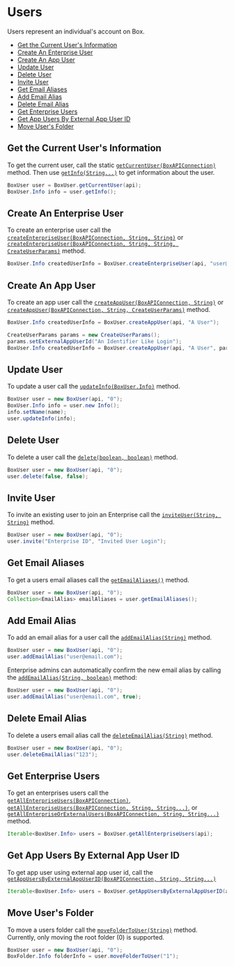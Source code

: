 Users
=====

Users represent an individual's account on Box.

* [Get the Current User's Information](#get-the-current-users-information)
* [Create An Enterprise User](#create-an-enterprise-user)
* [Create An App User](#create-an-app-user)
* [Update User](#update-user)
* [Delete User](#delete-user)
* [Invite User](#invite-user)
* [Get Email Aliases](#get-email-aliases)
* [Add Email Alias](#add-email-alias)
* [Delete Email Alias](#delete-email-alias)
* [Get Enterprise Users](#get-enterprise-users)
* [Get App Users By External App User ID](#get-app-users-by-external-app-user-id)
* [Move User's Folder](#move-users-folder)

Get the Current User's Information
----------------------------------

To get the current user, call the static [`getCurrentUser(BoxAPIConnection)`][get-current-user] method.
Then use [`getInfo(String...)`][get-info] to get information about the user.

```java
BoxUser user = BoxUser.getCurrentUser(api);
BoxUser.Info info = user.getInfo();
```

[get-current-user]: http://opensource.box.com/box-java-sdk/javadoc/com/box/sdk/BoxUser.html#getCurrentUser-com.box.sdk.BoxAPIConnection-
[get-info]: http://opensource.box.com/box-java-sdk/javadoc/com/box/sdk/BoxUser.html#getInfo-java.lang.String...-

Create An Enterprise User
-------------------------

To create an enterprise user call the [`createEnterpriseUser(BoxAPIConnection, String, String)`][create-enterprise-user] or [`createEnterpriseUser(BoxAPIConnection, String, String, CreateUserParams)`][create-enterprise-user-2] method.

```java
BoxUser.Info createdUserInfo = BoxUser.createEnterpriseUser(api, "user@email.com", "A User");
```

[create-enterprise-user]: http://opensource.box.com/box-java-sdk/javadoc/com/box/sdk/BoxUser.html#createEnterpriseUser-com.box.sdk.BoxAPIConnection-java.lang.String-java.lang.String-
[create-enterprise-user-2]: http://opensource.box.com/box-java-sdk/javadoc/com/box/sdk/BoxUser.html#createAppUser-com.box.sdk.BoxAPIConnection-java.lang.String-com.box.sdk.CreateUserParams-

Create An App User
-------------------------

To create an app user call the [`createAppUser(BoxAPIConnection, String)`][create-app-user] or [`createAppUser(BoxAPIConnection, String, CreateUserParams)`][create-app-user-2] method.

```java
BoxUser.Info createdUserInfo = BoxUser.createAppUser(api, "A User");
```

```java
CreateUserParams params = new CreateUserParams();
params.setExternalAppUserId("An Identifier Like Login");
BoxUser.Info createdUserInfo = BoxUser.createAppUser(api, "A User", params);
```

[create-app-user]: http://opensource.box.com/box-java-sdk/javadoc/com/box/sdk/BoxUser.html#createAppUser-com.box.sdk.BoxAPIConnection-java.lang.String-
[create-app-user-2]: http://opensource.box.com/box-java-sdk/javadoc/com/box/sdk/BoxUser.html#createAppUser-com.box.sdk.BoxAPIConnection-java.lang.String-com.box.sdk.CreateUserParams-


Update User
-----------

To update a user call the [`updateInfo(BoxUser.Info)`][update-info] method.

```java
BoxUser user = new BoxUser(api, "0");
BoxUser.Info info = user.new Info();
info.setName(name);
user.updateInfo(info);
```

[update-info]: http://opensource.box.com/box-java-sdk/javadoc/com/box/sdk/BoxUser.html#updateInfo-com.box.sdk.BoxUser.Info-

Delete User
-----------

To delete a user call the [`delete(boolean, boolean)`][delete] method.

```java
BoxUser user = new BoxUser(api, "0");
user.delete(false, false);
```

[delete]: http://opensource.box.com/box-java-sdk/javadoc/com/box/sdk/BoxUser.html#delete-boolean-boolean-

Invite User
-----------

To invite an existing user to join an Enterprise call the [`inviteUser(String, String)`][invite] method.

```java
BoxUser user = new BoxUser(api, "0");
user.invite("Enterprise ID", "Invited User Login");
```

[invite]:  http://opensource.box.com/box-java-sdk/javadoc/com/box/sdk/BoxUser.html#inviteUser-java.lang.String-java.lang.String-

Get Email Aliases
-----------------

To get a users email aliases call the [`getEmailAliases()`][get-email-aliases] method.

```java
BoxUser user = new BoxUser(api, "0");
Collection<EmailAlias> emailAliases = user.getEmailAliases();
```

[get-email-aliases]: http://opensource.box.com/box-java-sdk/javadoc/com/box/sdk/BoxUser.html#getEmailAliases--

Add Email Alias
---------------

To add an email alias for a user call the [`addEmailAlias(String)`][add-email-alias] method.

```java
BoxUser user = new BoxUser(api, "0");
user.addEmailAlias("user@email.com");
```

Enterprise admins can automatically confirm the new email alias by calling the
[`addEmailAlias(String, boolean)`][add-email-alias2] method:

```java
BoxUser user = new BoxUser(api, "0");
user.addEmailAlias("user@email.com", true);
```

[add-email-alias]: http://opensource.box.com/box-java-sdk/javadoc/com/box/sdk/BoxUser.html#addEmailAlias-java.lang.String-
[add-email-alias2]: http://opensource.box.com/box-java-sdk/javadoc/com/box/sdk/BoxUser.html#addEmailAlias-java.lang.String-boolean-

Delete Email Alias
------------------

To delete a users email alias call the [`deleteEmailAlias(String)`][delete-email-alias] method.

```java
BoxUser user = new BoxUser(api, "0");
user.deleteEmailAlias("123");
```

[delete-email-alias]: http://opensource.box.com/box-java-sdk/javadoc/com/box/sdk/BoxUser.html#deleteEmailAlias-java.lang.String-

Get Enterprise Users
--------------------

To get an enterprises users call the [`getAllEnterpriseUsers(BoxAPIConnection)`][get-all-enterprise-users], [`getAllEnterpriseUsers(BoxAPIConnection, String, String...)`][get-all-enterprise-users-2], or [`getAllEnterpriseOrExternalUsers(BoxAPIConnection, String, String...)`][get-all-enterprise-users-3] method.

```java
Iterable<BoxUser.Info> users = BoxUser.getAllEnterpriseUsers(api);
```

[get-all-enterprise-users]: http://opensource.box.com/box-java-sdk/javadoc/com/box/sdk/BoxUser.html#getAllEnterpriseUsers-com.box.sdk.BoxAPIConnection-
[get-all-enterprise-users-2]: http://opensource.box.com/box-java-sdk/javadoc/com/box/sdk/BoxUser.html#getAllEnterpriseUsers-com.box.sdk.BoxAPIConnection-java.lang.String-java.lang.String...-
[get-all-enterprise-users-3]: http://opensource.box.com/box-java-sdk/javadoc/com/box/sdk/BoxUser.html#getAllEnterpriseOrExternalUsers-com.box.sdk.BoxAPIConnection-java.lang.String-java.lang.String...-

Get App Users By External App User ID
----------------------------------------

To get app user using external app user id, call the [`getAppUsersByExternalAppUserID(BoxAPIConnection, String, String...)`][get-app-users-by-external-app-user-id]

```java
Iterable<BoxUser.Info> users = BoxUser.getAppUsersByExternalAppUserID(api, "external_app_user_id");
```

[get-app-users-by-external-app-user-id]: http://opensource.box.com/box-java-sdk/javadoc/com/box/sdk/BoxUser.html#getAppUsersByExternalAppUserID-com.box.sdk.BoxAPIConnection-java.lang.String-java.lang.String...-

Move User's Folder
------------------

To move a users folder call the [`moveFolderToUser(String)`][move-folder-to-user] method. Currently, only moving the root folder (0) is supported.

```java
BoxUser user = new BoxUser(api, "0");
BoxFolder.Info folderInfo = user.moveFolderToUser("1");
```

[move-folder-to-user]: http://opensource.box.com/box-java-sdk/javadoc/com/box/sdk/BoxUser.html#moveFolderToUser-java.lang.String-
